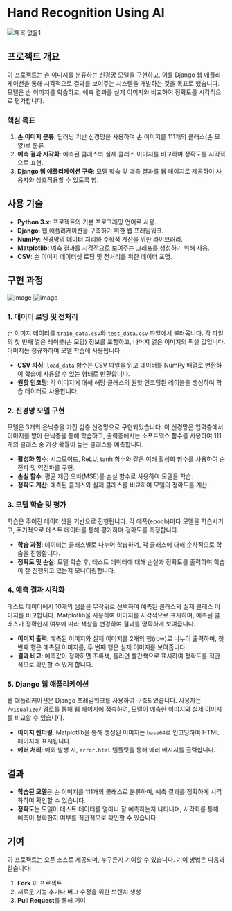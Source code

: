 # Hand Recognition Using AI
![제목 없음1](https://github.com/user-attachments/assets/f4b8a6ce-fdb0-44a8-a4d3-cd7211572fc5)

## 프로젝트 개요

이 프로젝트는 손 이미지를 분류하는 신경망 모델을 구현하고, 이를 Django 웹 애플리케이션을 통해 시각적으로 결과를 보여주는 시스템을 개발하는 것을 목표로 했습니다. 모델은 손 이미지를 학습하고, 예측 결과를 실제 이미지와 비교하여 정확도를 시각적으로 평가합니다.

### 핵심 목표

1. **손 이미지 분류**: 딥러닝 기반 신경망을 사용하여 손 이미지를 111개의 클래스(손 모양)로 분류.
2. **예측 결과 시각화**: 예측된 클래스와 실제 클래스 이미지를 비교하여 정확도를 시각적으로 표현.
3. **Django 웹 애플리케이션 구축**: 모델 학습 및 예측 결과를 웹 페이지로 제공하여 사용자와 상호작용할 수 있도록 함.

## 사용 기술

- **Python 3.x**: 프로젝트의 기본 프로그래밍 언어로 사용.
- **Django**: 웹 애플리케이션을 구축하기 위한 웹 프레임워크.
- **NumPy**: 신경망의 데이터 처리와 수학적 계산을 위한 라이브러리.
- **Matplotlib**: 예측 결과를 시각적으로 보여주는 그래프를 생성하기 위해 사용.
- **CSV**: 손 이미지 데이터셋 로딩 및 전처리를 위한 데이터 포맷.

## 구현 과정
![image](https://github.com/user-attachments/assets/19dc1429-0f03-49e6-a093-df4779628f20)
![image](https://github.com/user-attachments/assets/57147358-7924-4057-bac6-aa8e78c37828)


### 1. 데이터 로딩 및 전처리

손 이미지 데이터를 `train_data.csv`와 `test_data.csv` 파일에서 불러옵니다. 각 파일의 첫 번째 열은 레이블(손 모양) 정보를 포함하고, 나머지 열은 이미지의 픽셀 값입니다. 이미지는 정규화하여 모델 학습에 사용됩니다.

- **CSV 파싱**: `load_data` 함수는 CSV 파일을 읽고 데이터를 NumPy 배열로 변환하여 학습에 사용할 수 있는 형태로 반환합니다.
- **원핫 인코딩**: 각 이미지에 대해 해당 클래스의 원핫 인코딩된 레이블을 생성하여 학습 데이터로 사용합니다.

### 2. 신경망 모델 구현

모델은 3개의 은닉층을 가진 심층 신경망으로 구현되었습니다. 이 신경망은 입력층에서 이미지를 받아 은닉층을 통해 학습하고, 출력층에서는 소프트맥스 함수를 사용하여 111개의 클래스 중 가장 확률이 높은 클래스를 예측합니다.

- **활성화 함수**: 시그모이드, ReLU, tanh 함수와 같은 여러 활성화 함수를 사용하여 순전파 및 역전파를 구현.
- **손실 함수**: 평균 제곱 오차(MSE)를 손실 함수로 사용하여 모델을 학습.
- **정확도 계산**: 예측된 클래스와 실제 클래스를 비교하여 모델의 정확도를 계산.

### 3. 모델 학습 및 평가

학습은 주어진 데이터셋을 기반으로 진행됩니다. 각 에폭(epoch)마다 모델을 학습시키고, 주기적으로 테스트 데이터를 통해 평가하며 정확도를 측정합니다.

- **학습 과정**: 데이터는 클래스별로 나누어 학습하며, 각 클래스에 대해 순차적으로 학습을 진행합니다.
- **정확도 및 손실**: 모델 학습 후, 테스트 데이터에 대해 손실과 정확도를 출력하여 학습이 잘 진행되고 있는지 모니터링합니다.

### 4. 예측 결과 시각화

테스트 데이터에서 10개의 샘플을 무작위로 선택하여 예측된 클래스와 실제 클래스 이미지를 비교합니다. Matplotlib을 사용하여 이미지를 시각적으로 표시하며, 예측된 클래스가 정확한지 여부에 따라 색상을 변경하여 결과를 명확하게 보여줍니다.

- **이미지 출력**: 예측된 이미지와 실제 이미지를 2개의 행(row)로 나누어 출력하며, 첫 번째 행은 예측된 이미지를, 두 번째 행은 실제 이미지를 보여줍니다.
- **결과 비교**: 예측값이 정확하면 초록색, 틀리면 빨간색으로 표시하여 정확도를 직관적으로 확인할 수 있게 합니다.

### 5. Django 웹 애플리케이션

웹 애플리케이션은 Django 프레임워크를 사용하여 구축되었습니다. 사용자는 `/visualize/` 경로를 통해 웹 페이지에 접속하여, 모델이 예측한 이미지와 실제 이미지를 비교할 수 있습니다.

- **이미지 렌더링**: Matplotlib을 통해 생성된 이미지는 `base64`로 인코딩하여 HTML 페이지에 표시됩니다.
- **에러 처리**: 예외 발생 시, `error.html` 템플릿을 통해 에러 메시지를 출력합니다.

## 결과

- **학습된 모델**은 손 이미지를 111개의 클래스로 분류하며, 예측 결과를 정확하게 시각화하여 확인할 수 있습니다.
- **정확도**는 모델이 테스트 데이터를 얼마나 잘 예측하는지 나타내며, 시각화를 통해 예측이 정확한지 여부를 직관적으로 확인할 수 있습니다.

## 기여

이 프로젝트는 오픈 소스로 제공되며, 누구든지 기여할 수 있습니다. 기여 방법은 다음과 같습니다:

1. **Fork** 이 프로젝트
2. 새로운 기능 추가나 버그 수정을 위한 브랜치 생성
3. **Pull Request**를 통해 기여
